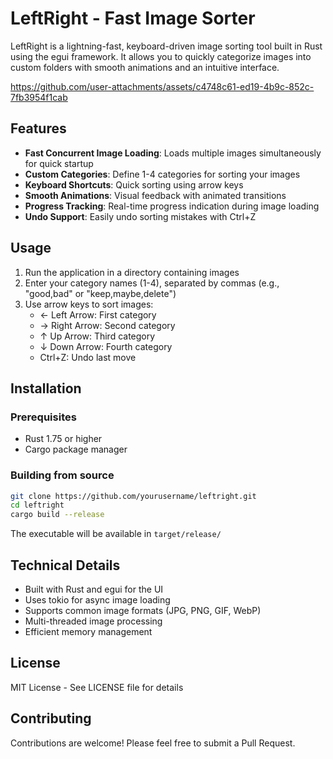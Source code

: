 # LeftRight - Fast Image Sorter

LeftRight is a lightning-fast, keyboard-driven image sorting tool built in Rust using the egui framework. It allows you to quickly categorize images into custom folders with smooth animations and an intuitive interface.


https://github.com/user-attachments/assets/c4748c61-ed19-4b9c-852c-7fb3954f1cab



## Features

- **Fast Concurrent Image Loading**: Loads multiple images simultaneously for quick startup
- **Custom Categories**: Define 1-4 categories for sorting your images
- **Keyboard Shortcuts**: Quick sorting using arrow keys
- **Smooth Animations**: Visual feedback with animated transitions
- **Progress Tracking**: Real-time progress indication during image loading
- **Undo Support**: Easily undo sorting mistakes with Ctrl+Z

## Usage

1. Run the application in a directory containing images
2. Enter your category names (1-4), separated by commas (e.g., "good,bad" or "keep,maybe,delete")
3. Use arrow keys to sort images:
   - ← Left Arrow: First category
   - → Right Arrow: Second category
   - ↑ Up Arrow: Third category
   - ↓ Down Arrow: Fourth category
   - Ctrl+Z: Undo last move

## Installation

### Prerequisites
- Rust 1.75 or higher
- Cargo package manager

### Building from source
```bash
git clone https://github.com/yourusername/leftright.git
cd leftright
cargo build --release
```

The executable will be available in `target/release/`

## Technical Details

- Built with Rust and egui for the UI
- Uses tokio for async image loading
- Supports common image formats (JPG, PNG, GIF, WebP)
- Multi-threaded image processing
- Efficient memory management

## License

MIT License - See LICENSE file for details

## Contributing

Contributions are welcome! Please feel free to submit a Pull Request.
